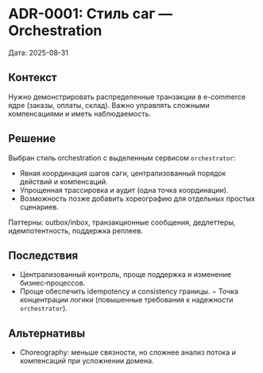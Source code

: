 # ADR-0001: Стиль саг — Orchestration

Дата: 2025-08-31

## Контекст
Нужно демонстрировать распределенные транзакции в e-commerce ядре (заказы, оплаты, склад). Важно управлять сложными компенсациями и иметь наблюдаемость.

## Решение
Выбран стиль orchestration с выделенным сервисом `orchestrator`:
- Явная координация шагов саги, централизованный порядок действий и компенсаций.
- Упрощенная трассировка и аудит (одна точка координации).
- Возможность позже добавить хореографию для отдельных простых сценариев.

Паттерны: outbox/inbox, транзакционные сообщения, дедлеттеры, идемпотентность, поддержка реплеев.

## Последствия
+ Централизованный контроль, проще поддержка и изменение бизнес‑процессов.
+ Проще обеспечить idempotency и consistency границы.
− Точка концентрации логики (повышенные требования к надежности `orchestrator`).

## Альтернативы
- Choreography: меньше связности, но сложнее анализ потока и компенсаций при усложнении домена.
